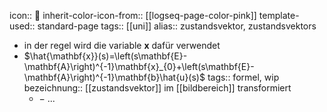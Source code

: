 icon:: 💨
inherit-color-icon-from:: [[logseq-page-color-pink]]
template-used:: standard-page
tags:: [[uni]]
alias:: zustandsvektor, zustandsvektors

- in der regel wird die variable $\mathbf{x}$ dafür verwendet
- $\hat{\mathbf{x}}(s)=\left(s\mathbf{E}-\mathbf{A}\right)^{-1}\mathbf{x}_{0}+\left(s\mathbf{E}-\mathbf{A}\right)^{-1}\mathbf{b}\hat{u}(s)$
  tags:: formel, wip
  bezeichnung:: [[zustandsvektor]] im [[bildbereich]] transformiert
	- $-$ ...